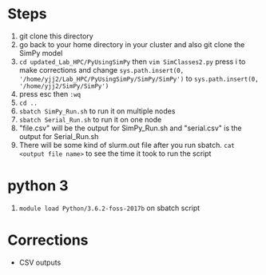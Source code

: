 # Steps 
1. git clone this directory 
2. go back to your home directory in your cluster and also git clone the SimPy model 
3. `cd updated_Lab_HPC/PyUsingSimPy` then `vim SimClasses2.py`
  press i to make corrections and change `sys.path.insert(0, '/home/yjj2/Lab_HPC/PyUsingSimPy/SimPy/SimPy')` to `sys.path.insert(0, '/home/yjj2/SimPy/SimPy')`
4. press esc then `:wq`
5. `cd ..`
6. `sbatch SimPy_Run.sh` to run it on multiple nodes 
7. `sbatch Serial_Run.sh` to run it on one node
8. "file.csv" will be the output for SimPy_Run.sh and "serial.csv" is the output for Serial_Run.sh
9. There will be some kind of slurm.out file after you run sbatch. `cat <output file name>` to see the time it took to run the script

# python 3
1. `module load Python/3.6.2-foss-2017b` on sbatch script

# Corrections 
- CSV outputs 
